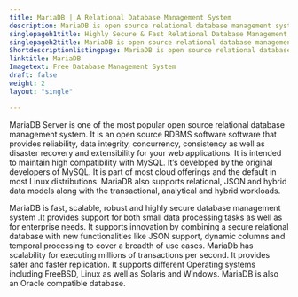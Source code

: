 ```yaml
---
title: MariaDB | A Relational Database Management System
description: MariaDB is open source relational database management system that provides SQL interface to manage data. It supports both transactional and hybrid workloads.
singlepageh1title: Highly Secure & Fast Relational Database Management System
singlepageh2title: MariaDB is open source relational database management system that provides SQL interface to manage data. It supports both transactional and hybrid workloads.
Shortdescriptionlistingpage: MariaDB is open source relational database management system that provides SQL interface to manage data. It supports both transactional and hybrid workloads.
linktitle: MariaDB
Imagetext: Free Database Management System
draft: false
weight: 2
layout: "single"

---
```


MariaDB Server is one of the most popular open source relational database management system. It is an open source RDBMS software software that provides reliability, data integrity, concurrency, consistency as well as disaster recovery and extensibility for your web applications. It is intended to maintain high compatibility with MySQL. It’s developed by the original developers of MySQL. It is part of most cloud offerings and the default in most Linux distributions. MariaDB also supports relational, JSON and hybrid data models along with the transactional, analytical and hybrid workloads.

MariaDB is fast, scalable, robust and highly secure database management system .It provides support for both small data processing tasks as well as for enterprise needs. It supports innovation by combining a secure relational database with new functionalities like JSON support, dynamic columns and temporal processing to cover a breadth of use cases. MariaDb has scalability for executing millions of transactions per second. It provides safer and faster replication. It supports different Operating systems including FreeBSD, Linux as well as Solaris and Windows. MariaDB is also an Oracle compatible database.